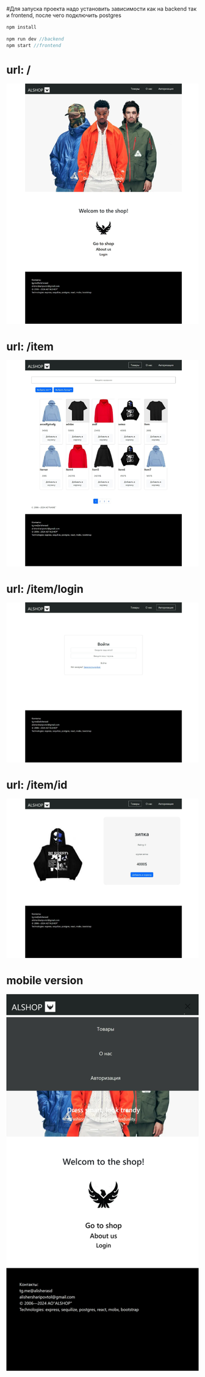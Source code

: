 #Для запуска проекта надо установить зависимости как на backend так и frontend, после чего подключить postgres 
```js
npm install
```
```js
npm run dev //backend
npm start //frontend
```


# url: /
![url: /](https://github.com/AlisherAsd/clothing_store_client/blob/main/readmeimg/Снимок%20экрана_8-8-2024_211515_localhost.jpeg)

# url: /item
![url: /item](https://github.com/AlisherAsd/clothing_store_client/blob/main/readmeimg/Снимок%20экрана_8-8-2024_211557_localhost.jpeg)

# url: /item/login
![url: /item/login](https://github.com/AlisherAsd/clothing_store_client/blob/main/readmeimg/Снимок%20экрана_8-8-2024_211633_localhost.jpeg)

# url: /item/id
![url: /item/id](https://github.com/AlisherAsd/clothing_store_client/blob/main/readmeimg/Снимок%20экрана_8-8-2024_21175_localhost.jpeg)

# mobile version
![mobile](https://github.com/AlisherAsd/clothing_store_client/blob/main/readmeimg/Снимок%20экрана_8-8-2024_211740_localhost.jpeg)




